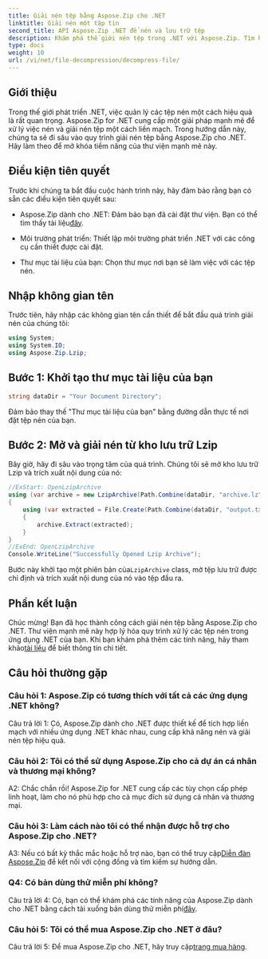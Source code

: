 ```yaml
---
title: Giải nén tệp bằng Aspose.Zip cho .NET
linktitle: Giải nén một tập tin
second_title: API Aspose.Zip .NET để nén và lưu trữ tệp
description: Khám phá thế giới nén tệp trong .NET với Aspose.Zip. Tìm hiểu nghệ thuật giải nén tập tin một cách dễ dàng.
type: docs
weight: 10
url: /vi/net/file-decompression/decompress-file/
---
```

## Giới thiệu

Trong thế giới phát triển .NET, việc quản lý các tệp nén một cách hiệu quả là rất quan trọng. Aspose.Zip for .NET cung cấp một giải pháp mạnh mẽ để xử lý việc nén và giải nén tệp một cách liền mạch. Trong hướng dẫn này, chúng ta sẽ đi sâu vào quy trình giải nén tệp bằng Aspose.Zip cho .NET. Hãy làm theo để mở khóa tiềm năng của thư viện mạnh mẽ này.

## Điều kiện tiên quyết

Trước khi chúng ta bắt đầu cuộc hành trình này, hãy đảm bảo rằng bạn có sẵn các điều kiện tiên quyết sau:

-  Aspose.Zip dành cho .NET: Đảm bảo bạn đã cài đặt thư viện. Bạn có thể tìm thấy tài liệu[đây](https://reference.aspose.com/zip/net/).

- Môi trường phát triển: Thiết lập môi trường phát triển .NET với các công cụ cần thiết được cài đặt.

- Thư mục tài liệu của bạn: Chọn thư mục nơi bạn sẽ làm việc với các tệp nén.

## Nhập không gian tên

Trước tiên, hãy nhập các không gian tên cần thiết để bắt đầu quá trình giải nén của chúng tôi:

```csharp
using System;
using System.IO;
using Aspose.Zip.Lzip;
```

## Bước 1: Khởi tạo thư mục tài liệu của bạn

```csharp
string dataDir = "Your Document Directory";
```

Đảm bảo thay thế "Thư mục tài liệu của bạn" bằng đường dẫn thực tế nơi đặt tệp nén của bạn.

## Bước 2: Mở và giải nén từ kho lưu trữ Lzip

Bây giờ, hãy đi sâu vào trọng tâm của quá trình. Chúng tôi sẽ mở kho lưu trữ Lzip và trích xuất nội dung của nó:

```csharp
//ExStart: OpenLzipArchive
using (var archive = new LzipArchive(Path.Combine(dataDir, "archive.lz")))
{
    using (var extracted = File.Create(Path.Combine(dataDir, "output.txt")))
    {
        archive.Extract(extracted);
    }
}
//ExEnd: OpenLzipArchive
Console.WriteLine("Successfully Opened Lzip Archive");
```

 Bước này khởi tạo một phiên bản của`LzipArchive` class, mở tệp lưu trữ được chỉ định và trích xuất nội dung của nó vào tệp đầu ra.

## Phần kết luận

 Chúc mừng! Bạn đã học thành công cách giải nén tệp bằng Aspose.Zip cho .NET. Thư viện mạnh mẽ này hợp lý hóa quy trình xử lý các tệp nén trong ứng dụng .NET của bạn. Khi bạn khám phá thêm các tính năng, hãy tham khảo[tài liệu](https://reference.aspose.com/zip/net/) để biết thông tin chi tiết.

## Câu hỏi thường gặp

### Câu hỏi 1: Aspose.Zip có tương thích với tất cả các ứng dụng .NET không?

Câu trả lời 1: Có, Aspose.Zip dành cho .NET được thiết kế để tích hợp liền mạch với nhiều ứng dụng .NET khác nhau, cung cấp khả năng nén và giải nén tệp hiệu quả.

### Câu hỏi 2: Tôi có thể sử dụng Aspose.Zip cho cả dự án cá nhân và thương mại không?

A2: Chắc chắn rồi! Aspose.Zip for .NET cung cấp các tùy chọn cấp phép linh hoạt, làm cho nó phù hợp cho cả mục đích sử dụng cá nhân và thương mại.

### Câu hỏi 3: Làm cách nào tôi có thể nhận được hỗ trợ cho Aspose.Zip cho .NET?

A3: Nếu có bất kỳ thắc mắc hoặc hỗ trợ nào, bạn có thể truy cập[Diễn đàn Aspose.Zip](https://forum.aspose.com/c/zip/37) để kết nối với cộng đồng và tìm kiếm sự hướng dẫn.

### Q4: Có bản dùng thử miễn phí không?

 Câu trả lời 4: Có, bạn có thể khám phá các tính năng của Aspose.Zip dành cho .NET bằng cách tải xuống bản dùng thử miễn phí[đây](https://releases.aspose.com/).

### Câu hỏi 5: Tôi có thể mua Aspose.Zip cho .NET ở đâu?

 Câu trả lời 5: Để mua Aspose.Zip cho .NET, hãy truy cập[trang mua hàng](https://purchase.aspose.com/buy).